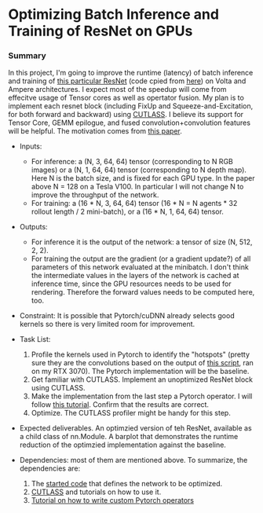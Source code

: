 # Optimizing Batch Inference and Training of ResNet on GPUs
### Summary 
In this project, I'm going to improve the runtime (latency) of batch inference and training of [this particular ResNet](https://github.com/RuilinLi/CS348K-Project/blob/2c17b63ea251ab943d4566e1b069c83e6c5330ae/resnet.py#L651) (code cpied from [here](https://github.com/shacklettbp/bps-nav/blob/master/bps_nav/rl/ddppo/policy/resnet.py)) on Volta and Ampere architectures. I expect most of the speedup will come from effecitve usage of Tensor cores as well as opertator fusion. My plan is to implement each resnet block (including FixUp and Squeeze-and-Excitation, for both forward and backward) using [CUTLASS](https://github.com/NVIDIA/cutlass). I believe its support for Tensor Core, GEMM epilogue, and fused convolution+convolution features will be helpful. The motivation comes from [this paper](https://arxiv.org/pdf/2103.07013.pdf).
- Inputs: 
  - For inference: a (N, 3, 64, 64) tensor (corresponding to N RGB images) or a (N, 1, 64, 64) tensor (corresponding to N depth map). Here N is the batch size, and is fixed for each GPU type. In the paper above N = 128 on a Tesla V100. In particular I will not change N to improve the throughput of the network.
  - For training: a (16 * N, 3, 64, 64) tensor (16 * N = N agents * 32 rollout length / 2 mini-batch), or a (16 * N, 1, 64, 64) tensor.
- Outputs:
  - For inference it is the output of the network: a tensor of size (N, 512, 2, 2).
  - For training the output are the gradient (or a gradient update?) of all parameters of this network evaluated at the minibatch. I don't think the intermediate values in the layers of the network is cached at inference time, since the GPU resources needs to be used for rendering. Therefore the forward values needs to be computed here, too.
- Constraint: It is possible that Pytorch/cuDNN already selects good kernels so there is very limited room for improvement.
- Task List:
  1. Profile the kernels used in Pytorch to identify the "hotspots" (pretty sure they are the convolutions based on the output of [this script](https://github.com/RuilinLi/CS348K-Project/blob/main/basic_profile.py), ran on my RTX 3070). The Pytorch implementation will be the baseline.
  2. Get familiar with CUTLASS. Implement an unoptimized ResNet block using CUTLASS.
  3. Make the implementation from the last step a Pytorch operator. I will follow [this tutorial](https://pytorch.org/tutorials/advanced/cpp_extension.html). Confirm that the results are correct.
  4. Optimize. The CUTLASS profiler might be handy for this step.
  
- Expected deliverables. An optimzied version of teh ResNet, available as a child class of nn.Module. A barplot that demonstrates the runtime reduction of the optimzied implementation against the baseline.

- Dependencies: most of them are mentioned above. To summarize, the dependencies are:
  1. The [started code](https://github.com/RuilinLi/CS348K-Project/blob/main/resnet.py) that defines the network to be optimized.
  2. [CUTLASS](https://github.com/NVIDIA/cutlass) and tutorials on how to use it.
  3. [Tutorial on how to write custom Pytorch operators](https://pytorch.org/tutorials/advanced/cpp_extension.html)

